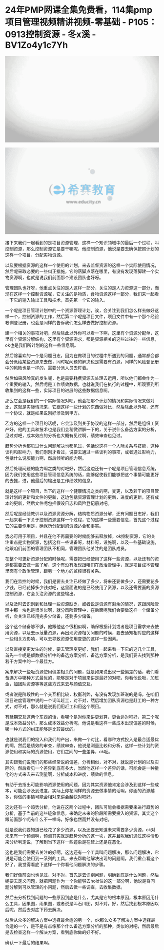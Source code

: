 # 24年PMP网课全集免费看，114集pmp项目管理视频精讲视频-零基础 - P105：0913控制资源 - 冬x溪 - BV1Zo4y1c7Yh

![](img/ba52b30276b4f436904585e2d0a36ec5_0.png)

![](img/ba52b30276b4f436904585e2d0a36ec5_1.png)

接下来我们一起看到的是项目资源管理，这样一个知识领域中的最后一个过程，叫控制资源，那么控制资源它是要干嘛呢，他控制资源，他说是要去确保按照计划的这样一个项目，分配实物资源。

以及要根据资源的这样一个使用的计划，来去监督资源的这样一个实际使用情况，然后呢采取必要的一些纠正措施，它的落脚点落在哪里，有没有发现落脚建一个实物资源啊，也就是说我们前面那个建设团队也好呀。

管理团队也好呀，他重点关注的是人这样一部分，关注的是人力资源这一部分，而现在这样一个控制资源呢，它关注的是物质，食物资源这样一部分，我们来一起看一下它的输入输出工具和技术，首先第一个它的输入。

一个呢是项目管理计划中的一个资源管理计划，诶，会关注到我们怎么样去做好这样一个，控制资源的工作，然后第二个呢是项目文件，项目文件中有一个那个经验教训登记册，也会是同样的告诉我们怎么样去做好控制资源。

建一个相关的事项对吧，然后除此以外你可以看一下啊，这里有个资源分配单，这里有个资源分解结构，这里有个资源需求，都是资源相关的这些过往的一些信息，ok也是我们所计划的这样一些信息啊。

然后除喜欢的一个是问题日志，因为在做项目的过程中所遇到的问题，通常都会都会分派给某些资源来去做，同时呢问题的解决也是需要有资源，同样的风险登记册中的风险也是一样的，需要分派人员去盯着。

然后如果风险真的发生呢，也是需要耗费资源去处理去运用，所以他们都会作为一个重要的输入，然后呢是工作绩效数据，也就说我们在执行的过程中，所观察到所收集到的这样一些，实际项目的进展的这些数据信息啊。

那么它会是我们的一个实际情况对吧，他会把那个计划的情况和实际情况来做对比，这就是实际情况来，它跟这样一些计划的东西做对比，然后除此以外呢，还有一个协议，就是如果说刚好涉及到甲方。

乙方的这样一个项目的话呢，它会涉及到关于协议的这样一部分，然后是组织工资产好，他的工具和技术也是我们会稍微讲解一下的，关于说什么备选方案的分析，见过对吧，成本效应的分析也大概有见过啊，绩效审查也见过。

趋势分析也都见过什么问题解决也都见过，包括说这样一个人际关系与技能，这种谈判和影响力，我们刚刚才看过，说要去通过一些谈判的事项，或者通过影响力，包括什么说服能力啊，然后倾听的能力啊。

然后处理问题的能力啊之类的对吧好，然后这边还有一个呢是项目管理信息系统，因为我们使用这些项目管理信息系统的话，能够促使我们能够把这个事情可能更好的去推，进，他最后的输出是工作绩效的信息。

就是这样一个项目，当下的这样一个健康情况之类的啊，变更，以及若干的项目管理计划的更新和文件的更新，这边包括资源管理计划的更新，进度的更新，还有成本的更新，然后文件呢包括假设日志和风险登记册对吧。

然后呢是经验教训以及资源资源分解，结构物质资源分解，还有问题日志好，我们一起来看一下关于控制资源这样一个过程，它的这样一些重要信息，首先这个过程它的主要作用是，确保所分配到的资源适合和事实。

势必可用于项目，并且在他不再需要的时候能够去释放掉，ok控制资源，它的关注重点是实物资源，包括这样一些设备呀，材料呀，设施啊，以及一些基础设施，他跟咱们前面的管理团队不相同，管理团队他关注的是团队成员。

在整个可更新资源分配的时候呢，需要把已经使用了这样一些资源，以及还有的资源都需要去做一些了解，这个有没有发现跟咱们在政治管理中，就是项目成本管理里面有个政治管理，跟另一个地方的监控很有关系。

我们在监控的时候，我们是要去关注已经做了多少，将来还要做多少，还需要花多少钱，已经花掉多少钱对吧，这里面说的是已经使用了资源，以及还需要画的资源控制资源，它会关注资源的这些输出。

以及及时去识别到和处理一些资源缺乏，或者说是资源有剩余的情况，这跟风险管理中那一块也是很类似啊，就分风险管理中，在后面呢我们会要做这样一个储备分析，会关注已经用完多少储备，还剩多少储备。

这个这个储备够不够，他跟他这个很相似啊，确保根据计划或者是项目需求来去使用资源，以及去示范量资源，再出现资源相关问题的时候，要去通知相对应的这样一些相关方影响，可以去导致资源使用变更的这样一些因素。

以及直接变更发生的时候，要去管理变更好，我们一起来看一下它的这几个工具，首先一个呢是额数据分析中的备选方案分析，备选方案分析，是我们要去找到那种若干方案中的一个最佳方。

案来解决一些呃资源使用偏差相关的问题，就是如果说出现一些偏差的话，我们看备选方中哪种方式最优的，能够是对于项目来讲是最好的对吧，你看他说呃，加班金，加团队资源等等这些方式来去与颜值交互。

或者说是阶段性的一个交互相比较，权衡利弊，有没有发现加班说的是吗，在咱们项目进度管理中说的一个词叫赶工，对不对，然后增加团队资源也是赶工的一种方式，对不对，那么就是说我们用赶工和用这个项目。

有延期交互这两个东西的话，看哪个是对你来讲更划算，更合适对吧好，第二个呢是成本效益分析，那么成本效益分析呢，他说是看这样一些成本出现偏差的时候，哪一种方式的纠正能够是比较最优的。

也就是说我们的投入和我们的产出，来做一个对比，看哪种方式投入是最合适最优的啊，然后是绩效的审查，绩效审查，他说是测量比较和分析，这样一些计划的资源使用和实际的资源使用，它们之间的一些差异，ok呃。

其实跟我们说我们的那些经常说的偏差，分析相似，对不对，就说是计划的以及实际的，然后看见一个差异到底有多大，当然他这样一个差异的话，可能会是一种量化的方式来去来去测量啊，分析成本和进度，绩效的信息。

有助于去指出可能影响资源使用的问题，因为其实资源他肯定会涉及到这样一些成本，可能会涉及到进度，实际上你花同样的资源去做事情的话啊，你画的资源越多，你做的事情可能会相对来讲会越快对吧好。

这边还有一个趋势分析，他说在这两个过程中，团队可能会根据需要来进行趋势的分析，基于当前的这些迹象信息，来确定未来的阶段所需要投入的资源，其实这个跟前面那个呃有什么不一样吗，好像也然而并没有对吧。

就是说我们要知道已经花了多少资源，以及还要去知道未来需要多少资源，ok对未来有一个预测啊，预测其实就是趋势分析的这一块，这并且呢我们通过这种情形来分析判定说，了解到当下这样一些迹象是在赶上还是在恶化。

这也是我们需要去关注的好啊，这边还有一个工具叫问题解决，那么问题解决，它说是可能会使用到一系列的工具，来去帮助他解决出现的问题啊，我们重点看这个好了，我觉得看底下这样一个你看他问题解决的步骤。

我们好像前面也也见过，对不对，首先是去识别问题，明确到底是什么问题，然后呢要去定义问题，就把问题作为一个你能够去hold住的这一部分啊，他说是将问题分解到可以管理的小问题，然后去做一些调查，去收集数据。

然后去分析找到问题的一些原因到底是什么，尤其是它的根本原因，根本原因用什么工具，因果图，雨果图，或者说是叫石川图，对不对，好，然后找到根本原因以后呢，然后去对症下药去解决。

然后从众多的解决方案中选择最合适的另一个，ok那么众多了解决方案中选择最合适的一个，是不是有点像那个什么备选方案分析的那种，类似的对吧，然后最后是去检查这样一个解决方案，看到底你做的好不好。

确认一下最后的结果啊。